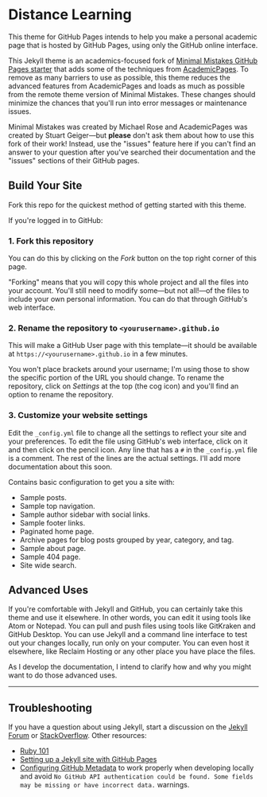 # Distance Learning  

This theme for GitHub Pages intends to help you make a personal academic page that is hosted by GitHub Pages, using only the GitHub online interface. 

This Jekyll theme is an academics-focused fork of [Minimal Mistakes GitHub Pages starter](https://github.com/mmistakes/mm-github-pages-starter) that adds some of the techniques from [AcademicPages](https://github.com/academicpages/academicpages.github.io). To remove as many barriers to use as possible, this theme reduces the advanced features from AcademicPages and loads as much as possible from the remote theme version of Minimal Mistakes. These changes should minimize the chances that you'll run into error messages or maintenance issues.  

Minimal Mistakes was created by Michael Rose and AcademicPages was created by Stuart Geiger—but __please__ don't ask them about how to use this fork of their work! Instead, use the "issues" feature here if you can't find an answer to your question after you've searched their documentation and the "issues" sections of their GitHub pages.  

## Build Your Site  

Fork this repo for the quickest method of getting started with this theme.  

If you're logged in to GitHub:  

### 1. Fork this repository 

You can do this by clicking on the _Fork_ button on the top right corner of this page.  

"Forking" means that you will copy this whole project and all the files into your account. You'll still need to modify some—but not all!—of the files to include your own personal information. You can do that through GitHub's web interface.  

### 2. Rename the repository to `<yourusername>.github.io`  

This will make a GitHub User page with this template—it should be available at `https://<yourusername>.github.io` in a few minutes.  

You won't place brackets around your username; I'm using those to show the specific portion of the URL you should change. To rename the repository, click on _Settings_ at the top (the cog icon) and you'll find an option to rename the repository.  

### 3. Customize your website settings  

Edit the `_config.yml` file to change all the settings to reflect your site and your preferences. To edit the file using GitHub's web interface, click on it and then click on the pencil icon. Any line that has a `#` in the `_config.yml` file is a comment. The rest of the lines are the actual settings. I'll add more documentation about this soon.  

Contains basic configuration to get you a site with:

- Sample posts.
- Sample top navigation.
- Sample author sidebar with social links.
- Sample footer links.
- Paginated home page.
- Archive pages for blog posts grouped by year, category, and tag.
- Sample about page.
- Sample 404 page.
- Site wide search.

## Advanced Uses  

If you're comfortable with Jekyll and GitHub, you can certainly take this theme and use it elsewhere. In other words, you can edit it using tools like Atom or Notepad. You can pull and push files using tools like GitKraken and GitHub Desktop. You can use Jekyll and a command line interface to test out your changes locally, run only on your computer. You can even host it elsewhere, like Reclaim Hosting or any other place you have place the files.  

As I develop the documentation, I intend to clarify how and why you might want to do those advanced uses.  

---

## Troubleshooting

If you have a question about using Jekyll, start a discussion on the [Jekyll Forum](https://talk.jekyllrb.com/) or [StackOverflow](https://stackoverflow.com/questions/tagged/jekyll). Other resources:

- [Ruby 101](https://jekyllrb.com/docs/ruby-101/)
- [Setting up a Jekyll site with GitHub Pages](https://jekyllrb.com/docs/github-pages/)
- [Configuring GitHub Metadata](https://github.com/jekyll/github-metadata/blob/master/docs/configuration.md#configuration) to work properly when developing locally and avoid `No GitHub API authentication could be found. Some fields may be missing or have incorrect data.` warnings.
